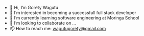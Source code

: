 - 👋 Hi, I’m Gorety Wagutu
- 👀 I’m interested in becoming a successfull full stack developer
- 🌱 I’m currently learning software engineering at Moringa School
- 💞️ I’m looking to collaborate on ...
- 📫 How to reach me: wagutugorety@gmail.com

<!---
gorety86/gorety86 is a ✨ special ✨ repository because its `README.md` (this file) appears on your GitHub profile.
You can click the Preview link to take a look at your changes.
--->
